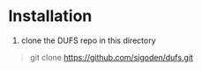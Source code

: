 # Installation
1. clone the DUFS repo in this directory
  > git clone https://github.com/sigoden/dufs.git

